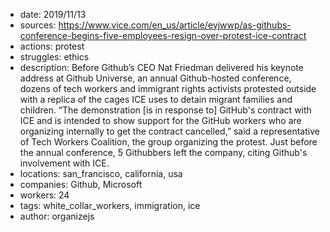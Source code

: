 - date: 2019/11/13
- sources: https://www.vice.com/en_us/article/evjwwp/as-githubs-conference-begins-five-employees-resign-over-protest-ice-contract
- actions: protest
- struggles: ethics
- description: Before Github’s CEO Nat Friedman delivered his keynote address at Github Universe, an annual Github-hosted conference, dozens of tech workers and immigrant rights activists protested outside with a replica of the cages ICE uses to detain migrant families and children. “The demonstration [is in response to] GitHub's contract with ICE and is intended to show support for the GitHub workers who are organizing internally to get the contract cancelled,” said a representative of Tech Workers Coalition, the group organizing the protest. Just before the annual conference, 5 Githubbers left the company, citing Github's involvement with ICE. 
- locations: san_francisco, california, usa
- companies: Github, Microsoft
- workers: 24
- tags: white_collar_workers, immigration, ice
- author: organizejs
